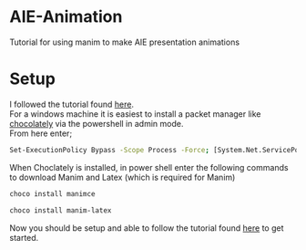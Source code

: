 # AIE-Animation
Tutorial for using manim to make AIE presentation animations

# Setup  
I followed the tutorial found [here](https://docs.manim.community/en/stable/installation.html).  
For a windows machine it is easiest to install a packet manager like [chocolately](https://chocolatey.org/install) via the powershell in admin mode.  
From here enter;
```.sh
Set-ExecutionPolicy Bypass -Scope Process -Force; [System.Net.ServicePointManager]::SecurityProtocol = [System.Net.ServicePointManager]::SecurityProtocol -bor 3072; iex ((New-Object System.Net.WebClient).DownloadString('https://community.chocolatey.org/install.ps1'))
```
When Choclately is installed, in power shell enter the following commands to download Manim and Latex (which is required for Manim)
```sh
choco install manimce
```
```sh
choco install manim-latex
```
Now you should be setup and able to follow the tutorial found [here](https://docs.manim.community/en/stable/tutorials/quickstart.html) to get started.
